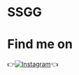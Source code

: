 # SSGG

# Find me on 

👉[![Instagram](https://img.shields.io/badge/INSTAGRAM-FOLLOW-red?style=for-the-badge&logo=instagram)](https://www.instagram.com/shubham_g0sain)👈
